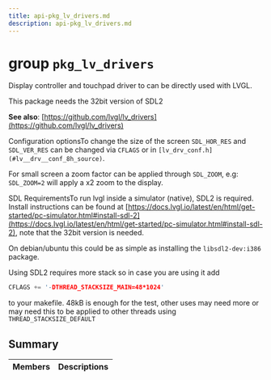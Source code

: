 ```yaml
---
title: api-pkg_lv_drivers.md
description: api-pkg_lv_drivers.md
---
```

# group `pkg_lv_drivers` 

Display controller and touchpad driver to can be directly used with LVGL.

This package needs the 32bit version of SDL2

**See also**: [https://github.com/lvgl/lv_drivers](https://github.com/lvgl/lv_drivers)

Configuration optionsTo change the size of the screen `SDL_HOR_RES` and `SDL_VER_RES` can be changed via `CFLAGS` or in `[lv_drv_conf.h](#lv__drv__conf_8h_source)`.

For small screen a zoom factor can be applied through `SDL_ZOOM`, e.g: `SDL_ZOOM=2` will apply a x2 zoom to the display.

SDL RequirementsTo run lvgl inside a simulator (native), SDL2 is required. Install instructions can be found at [https://docs.lvgl.io/latest/en/html/get-started/pc-simulator.html#install-sdl-2](https://docs.lvgl.io/latest/en/html/get-started/pc-simulator.html#install-sdl-2), note that the 32bit version is needed.

On debian/ubuntu this could be as simple as installing the `libsdl2-dev:i386` package.

Using SDL2 requires more stack so in case you are using it add

```cpp
CFLAGS += '-DTHREAD_STACKSIZE_MAIN=48*1024'
```

to your makefile. 48kB is enough for the test, other uses may need more or may need this to be applied to other threads using `THREAD_STACKSIZE_DEFAULT`

## Summary

 Members                        | Descriptions                                
--------------------------------|---------------------------------------------

